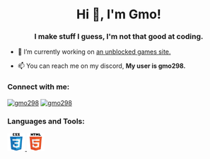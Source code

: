 <h1 align="center">Hi 👋, I'm Gmo!</h1>
<h3 align="center">I make stuff I guess, I'm not that good at coding.</h3>

- 🔭 I’m currently working on [an unblocked games site.](gmo298.gihub.io)

- 📫 You can reach me on my discord, **My user is gmo298.**

<h3 align="left">Connect with me:</h3>
<p align="left">
<a href="https://codepen.io/gmo298" target="blank"><img align="center" src="https://raw.githubusercontent.com/rahuldkjain/github-profile-readme-generator/master/src/images/icons/Social/codepen.svg" alt="gmo298" height="30" width="40" /></a>
<a href="https://www.youtube.com/c/gmo298" target="blank"><img align="center" src="https://raw.githubusercontent.com/rahuldkjain/github-profile-readme-generator/master/src/images/icons/Social/youtube.svg" alt="gmo298" height="30" width="40" /></a>
</p>

<h3 align="left">Languages and Tools:</h3>
<p align="left"> <a href="https://www.w3schools.com/css/" target="_blank" rel="noreferrer"> <img src="https://raw.githubusercontent.com/devicons/devicon/master/icons/css3/css3-original-wordmark.svg" alt="css3" width="40" height="40"/> </a> <a href="https://www.w3.org/html/" target="_blank" rel="noreferrer"> <img src="https://raw.githubusercontent.com/devicons/devicon/master/icons/html5/html5-original-wordmark.svg" alt="html5" width="40" height="40"/> </a> </p>
